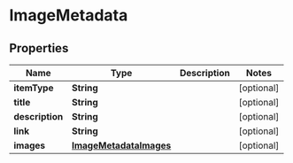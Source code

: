 

# ImageMetadata


## Properties

| Name | Type | Description | Notes |
|------------ | ------------- | ------------- | -------------|
|**itemType** | **String** |  |  [optional] |
|**title** | **String** |  |  [optional] |
|**description** | **String** |  |  [optional] |
|**link** | **String** |  |  [optional] |
|**images** | [**ImageMetadataImages**](ImageMetadataImages.md) |  |  [optional] |



